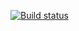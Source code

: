 [![Build status](https://ci.appveyor.com/api/projects/status/g8yaotqj0fxhi9kn?svg=true)](https://ci.appveyor.com/project/Juli20221312/patterns-latc2)
